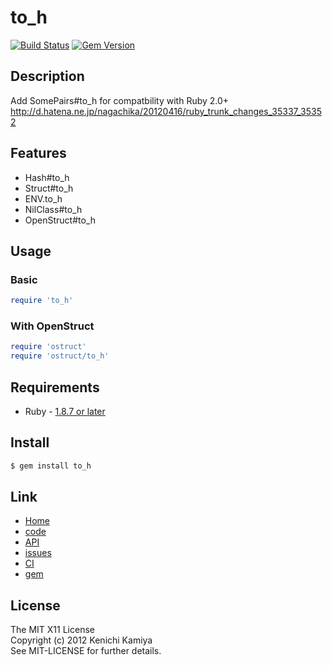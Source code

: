 to_h
=====

[![Build Status](https://secure.travis-ci.org/kachick/to_h.png)](http://travis-ci.org/kachick/to_h)
[![Gem Version](https://badge.fury.io/rb/to_h.png)](http://badge.fury.io/rb/to_h)

Description
-----------

Add SomePairs#to_h for compatbility with Ruby 2.0+  
http://d.hatena.ne.jp/nagachika/20120416/ruby_trunk_changes_35337_35352

Features
--------

* Hash#to_h
* Struct#to_h
* ENV.to_h
* NilClass#to_h
* OpenStruct#to_h

Usage
-----

### Basic

```ruby
require 'to_h'
```

### With OpenStruct

```ruby
require 'ostruct'
require 'ostruct/to_h'
```

Requirements
-------------

* Ruby - [1.8.7 or later](http://travis-ci.org/#!/kachick/to_h)

Install
-------

```bash
$ gem install to_h
```

Link
----

* [Home](http://kachick.github.com/to_h/)
* [code](https://github.com/kachick/to_h)
* [API](http://kachick.github.com/to_h/yard/frames.html)
* [issues](https://github.com/kachick/to_h/issues)
* [CI](http://travis-ci.org/#!/kachick/to_h)
* [gem](https://rubygems.org/gems/to_h)

License
--------

The MIT X11 License  
Copyright (c) 2012 Kenichi Kamiya  
See MIT-LICENSE for further details.